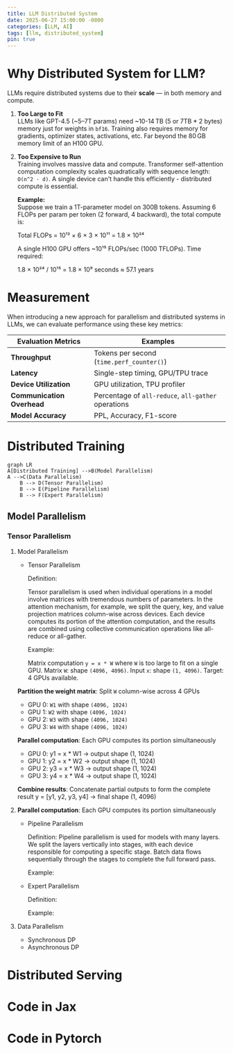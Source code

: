 ```yaml
---
title: LLM Distributed System
date: 2025-06-27 15:00:00 -0800
categories: [LLM, AI]
tags: [llm, distributed_system]
pin: true
---
```


# Why Distributed System for LLM?
LLMs require distributed systems due to their **scale** — in both memory and compute.

1. **Too Large to Fit**  
   LLMs like GPT-4.5 (~5–7T params) need ~10-14 TB (5 or 7TB * 2 bytes) memory just for weights in `bf16`. Training also requires memory for gradients, optimizer states, activations, etc. Far beyond the 80 GB memory limit of an H100 GPU.

2. **Too Expensive to Run**  
   Training involves massive data and compute. Transformer self-attention computation complexity scales quadratically with sequence length:  `O(n^2 · d)`. A single device can't handle this efficiently - distributed compute is essential. 
   
   **Example:**  
   Suppose we train a 1T-parameter model on 300B tokens. Assuming 6 FLOPs per param per token (2 forward, 4 backward), the total compute is:

   Total FLOPs = 10¹² × 6 × 3 × 10¹¹ = 1.8 × 10²⁴

   A single H100 GPU offers ~10¹⁵ FLOPs/sec (1000 TFLOPs). Time required:

   1.8 × 10²⁴ / 10¹⁵ = 1.8 × 10⁹ seconds ≈ 57.1 years

# Measurement
When introducing a new approach for parallelism and distributed systems in LLMs, we can evaluate performance using these key metrics:

| Evaluation Metrics         | Examples                                             |
|----------------------------|------------------------------------------------------|
| **Throughput**             | Tokens per second (`time.perf_counter()`)            |
| **Latency**                | Single-step timing, GPU/TPU trace                    |
| **Device Utilization**     | GPU utilization, TPU profiler    |
| **Communication Overhead** | Percentage of `all-reduce`, `all-gather` operations  |
| **Model Accuracy**         | PPL, Accuracy, F1-score       |                           |

# Distributed Training

```mermaid
graph LR
A[Distributed Training] -->B(Model Parallelism)
A -->C(Data Parallelism)
    B --> D(Tensor Parallelism)
    B --> E(Pipeline Parallelism)
    B --> F(Expert Parallelism)
```

## Model Parallelism

### Tensor Parallelism

1. Model Parallelism
   - Tensor Parallelism

     Definition: 
     
     Tensor parallelism is used when individual operations in a model involve matrices with tremendous numbers of parameters. In the attention mechanism, for example, we split the query, key, and value projection matrices column-wise across devices. Each device computes its portion of the attention computation, and the results are combined using collective communication operations like all-reduce or all-gather.

     Example:
     
     Matrix computation `y = x * W` where `W` is too large to fit on a single GPU. Matrix `W`: shape `(4096, 4096)`. Input `x`: shape `(1, 4096)`. Target: 4 GPUs available. 

    **Partition the weight matrix**: Split `W` column-wise across 4 GPUs
    - GPU 0: `W1` with shape `(4096, 1024)`
    - GPU 1: `W2` with shape `(4096, 1024)` 
    - GPU 2: `W3` with shape `(4096, 1024)`
    - GPU 3: `W4` with shape `(4096, 1024)`

    **Parallel computation**: Each GPU computes its portion simultaneously
    - GPU 0: y1 = x * W1  → output shape (1, 1024)
    - GPU 1: y2 = x * W2  → output shape (1, 1024)
    - GPU 2: y3 = x * W3  → output shape (1, 1024)
    - GPU 3: y4 = x * W4  → output shape (1, 1024)

    **Combine results**: Concatenate partial outputs to form the complete result y = [y1, y2, y3, y4]  → final shape (1, 4096)

2. **Parallel computation**: Each GPU computes its portion simultaneously

   - Pipeline Parallelism

     Definition: Pipeline parallelism is used for models with many layers. We split the layers vertically into stages, with each device responsible for computing a specific stage. Batch data flows sequentially through the stages to complete the full forward pass.

     Example:
   - Expert Parallelism  

     Definition: 

     Example:
    
2. Data Parallelism
   - Synchronous DP
   - Asynchronous DP

# Distributed Serving

# Code in Jax

# Code in Pytorch